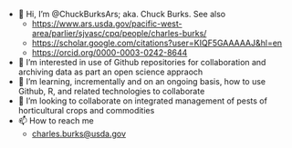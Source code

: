 - 👋 Hi, I’m @ChuckBurksArs; aka. Chuck Burks. See also
    -  https://www.ars.usda.gov/pacific-west-area/parlier/sjvasc/cpq/people/charles-burks/
    -  https://scholar.google.com/citations?user=KIQF5GAAAAAJ&hl=en
    -  https://orcid.org/0000-0003-0242-8644
- 👀 I’m interested in use of Github repositories for collaboration and archiving data as part an open science appraoch
- 🌱 I’m learning, incrementally and on an ongoing basis, how to use Github, R, and related technologies to collaborate
- 💞️ I’m looking to collaborate on integrated management of pests of horticultural crops and commodities
- 📫 How to reach me
    - charles.burks@usda.gov   

<!---
ChuckBurksArs/ChuckBurksArs is a ✨ special ✨ repository because its `README.md` (this file) appears on your GitHub profile.
You can click the Preview link to take a look at your changes.
--->
